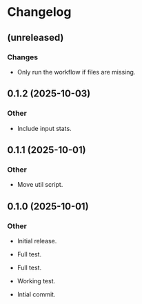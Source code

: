 # Changelog

## (unreleased)

### Changes

* Only run the workflow if files are missing.

## 0.1.2 (2025-10-03)

### Other

* Include input stats.

## 0.1.1 (2025-10-01)

### Other

* Move util script.

## 0.1.0 (2025-10-01)

### Other

* Initial release.

* Full test.

* Full test.

* Working test.

* Intial commit.
